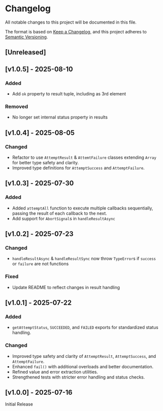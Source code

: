 <!-- markdownlint-disable -->
# Changelog
All notable changes to this project will be documented in this file.

The format is based on [Keep a Changelog](https://keepachangelog.com/en/1.0.0/),
and this project adheres to [Semantic Versioning](https://semver.org/spec/v2.0.0.html).

## [Unreleased]

## [v1.0.5] - 2025-08-10

### Added
- Add `ok` property to result tuple, including as 3rd element 

### Removed
- No longer set internal status property in results

## [v1.0.4] - 2025-08-05

### Changed
- Refactor to use `AttemptResult` & `AttemtFailure` classes extending `Array` for better type safety and clarity.
- Improved type definitions for `AttemptSuccess` and `AttemptFailure`.

## [v1.0.3] - 2025-07-30

### Added
- Added `attemptAll` function to execute multiple callbacks sequentially, passing the result of each callback to the next.
- Add support for `AbortSignal`s in `handleResultAsync`

## [v1.0.2] - 2025-07-23

### Changed
- `handleResultAsync` & `handleResultSync` now throw `TypeError`s if `success` or `failure` are not functions

### Fixed
- Update README to reflect changes in result handling

## [v1.0.1] - 2025-07-22

### Added
- `getAttemptStatus`, `SUCCEEDED`, and `FAILED` exports for standardized status handling.

### Changed
- Improved type safety and clarity of `AttemptResult`, `AttemptSuccess`, and `AttemptFailure`.
- Enhanced `fail()` with additional overloads and better documentation.
- Refined value and error extraction utilities.
- Strengthened tests with stricter error handling and status checks.

## [v1.0.0] - 2025-07-16

Initial Release
